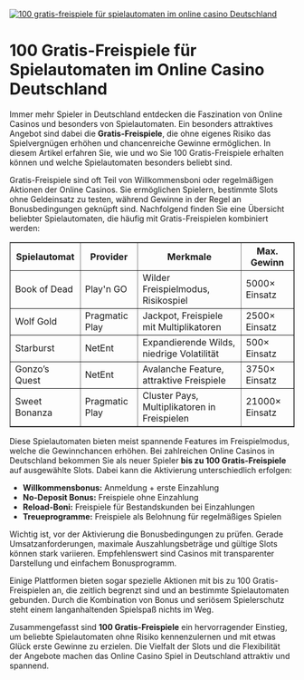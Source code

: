 [![100 gratis-freispiele für spielautomaten im online casino Deutschland](https://123-caf.pages.dev/gitsignup.png)](https://vrmoo.ru/Bt82HjjY)

<h1>100 Gratis-Freispiele für Spielautomaten im Online Casino Deutschland</h1>  <p>Immer mehr Spieler in Deutschland entdecken die Faszination von Online Casinos und besonders von Spielautomaten. Ein besonders attraktives Angebot sind dabei die <strong>Gratis-Freispiele</strong>, die ohne eigenes Risiko das Spielvergnügen erhöhen und chancenreiche Gewinne ermöglichen. In diesem Artikel erfahren Sie, wie und wo Sie 100 Gratis-Freispiele erhalten können und welche Spielautomaten besonders beliebt sind.</p>  <p>Gratis-Freispiele sind oft Teil von Willkommensboni oder regelmäßigen Aktionen der Online Casinos. Sie ermöglichen Spielern, bestimmte Slots ohne Geldeinsatz zu testen, während Gewinne in der Regel an Bonusbedingungen geknüpft sind. Nachfolgend finden Sie eine Übersicht beliebter Spielautomaten, die häufig mit Gratis-Freispielen kombiniert werden:</p>  <table border="1" cellpadding="8" cellspacing="0">   <thead>     <tr>       <th>Spielautomat</th>       <th>Provider</th>       <th>Merkmale</th>       <th>Max. Gewinn</th>     </tr>   </thead>   <tbody>     <tr>       <td>Book of Dead</td>       <td>Play'n GO</td>       <td>Wilder Freispielmodus, Risikospiel</td>       <td>5000× Einsatz</td>     </tr>     <tr>       <td>Wolf Gold</td>       <td>Pragmatic Play</td>       <td>Jackpot, Freispiele mit Multiplikatoren</td>       <td>2500× Einsatz</td>     </tr>     <tr>       <td>Starburst</td>       <td>NetEnt</td>       <td>Expandierende Wilds, niedrige Volatilität</td>       <td>500× Einsatz</td>     </tr>     <tr>       <td>Gonzo’s Quest</td>       <td>NetEnt</td>       <td>Avalanche Feature, attraktive Freispiele</td>       <td>3750× Einsatz</td>     </tr>     <tr>       <td>Sweet Bonanza</td>       <td>Pragmatic Play</td>       <td>Cluster Pays, Multiplikatoren in Freispielen</td>       <td>21000× Einsatz</td>     </tr>   </tbody> </table>  <p>Diese Spielautomaten bieten meist spannende Features im Freispielmodus, welche die Gewinnchancen erhöhen. Bei zahlreichen Online Casinos in Deutschland bekommen Sie als neuer Spieler <strong>bis zu 100 Gratis-Freispiele</strong> auf ausgewählte Slots. Dabei kann die Aktivierung unterschiedlich erfolgen:</p>  <ul>   <li><strong>Willkommensbonus:</strong> Anmeldung + erste Einzahlung</li>   <li><strong>No-Deposit Bonus:</strong> Freispiele ohne Einzahlung</li>   <li><strong>Reload-Boni:</strong> Freispiele für Bestandskunden bei Einzahlungen</li>   <li><strong>Treueprogramme:</strong> Freispiele als Belohnung für regelmäßiges Spielen</li> </ul>  <p>Wichtig ist, vor der Aktivierung die Bonusbedingungen zu prüfen. Gerade Umsatzanforderungen, maximale Auszahlungsbeträge und gültige Slots können stark variieren. Empfehlenswert sind Casinos mit transparenter Darstellung und einfachem Bonusprogramm.</p>  <p>Einige Plattformen bieten sogar spezielle Aktionen mit bis zu 100 Gratis-Freispielen an, die zeitlich begrenzt sind und an bestimmte Spielautomaten gebunden. Durch die Kombination von Bonus und seriösem Spielerschutz steht einem langanhaltenden Spielspaß nichts im Weg.</p>  <p>Zusammengefasst sind <strong>100 Gratis-Freispiele</strong> ein hervorragender Einstieg, um beliebte Spielautomaten ohne Risiko kennenzulernen und mit etwas Glück erste Gewinne zu erzielen. Die Vielfalt der Slots und die Flexibilität der Angebote machen das Online Casino Spiel in Deutschland attraktiv und spannend.</p>